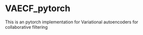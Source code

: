 # VAECF_pytorch
This is an pytorch implementation for Variational autoencoders for collaborative filtering
